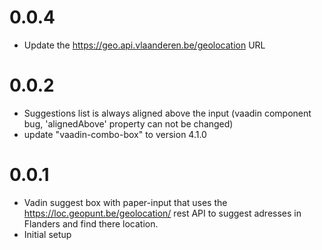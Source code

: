 0.0.4
======
* Update the https://geo.api.vlaanderen.be/geolocation URL

0.0.2
======
* Suggestions list is always aligned above the input (vaadin component bug, 'alignedAbove' property can not be changed)
* update "vaadin-combo-box" to version 4.1.0

0.0.1
======
* Vadin suggest box with paper-input that uses the https://loc.geopunt.be/geolocation/ rest API to suggest adresses in Flanders and find there location.
* Initial setup
